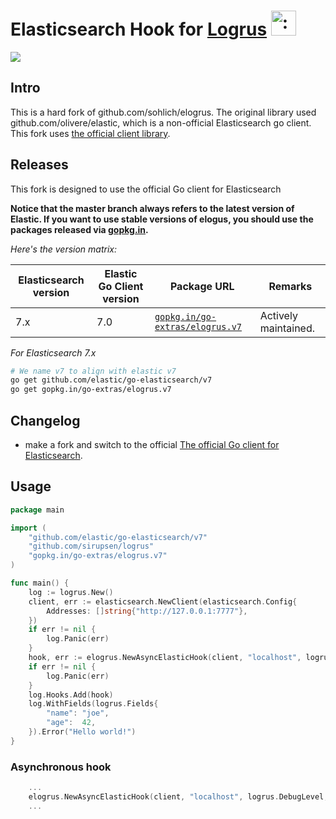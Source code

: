 # Elasticsearch Hook for [Logrus](https://github.com/sirupsen/logrus) <img src="http://i.imgur.com/hTeVwmJ.png" width="40" height="40" alt=":walrus:" class="emoji" title=":walrus:"/>
<img src="https://travis-ci.org/go-extras/elogrus.svg?branch=master" />

## Intro

This is a hard fork of github.com/sohlich/elogrus. The original library used github.com/olivere/elastic, which is a non-official Elasticsearch go client. This fork uses [the official client library](github.com/elastic/go-elasticsearch).

## Releases
This fork is designed to use the official Go client for Elasticsearch

**Notice that the master branch always refers to the latest version of Elastic. If you want to use stable versions of elogus, you should use the packages released via [gopkg.in](https://gopkg.in).**

*Here's the version matrix:*

Elasticsearch version | Elastic Go Client version  | Package URL                                                          | Remarks |
----------------------|----------------------------|----------------------------------------------------------------------|---------|
7.x                   | 7.0                        | [`gopkg.in/go-extras/elogrus.v7`](http://gopkg.in/sohlich/elogrus.v7)| Actively maintained.

*For Elasticsearch 7.x*
```bash
# We name v7 to align with elastic v7
go get github.com/elastic/go-elasticsearch/v7
go get gopkg.in/go-extras/elogrus.v7
```

## Changelog
- make a fork and switch to the official [The official Go client for Elasticsearch](https://github.com/elastic/go-elasticsearch).

## Usage

```go
package main

import (
	"github.com/elastic/go-elasticsearch/v7"
	"github.com/sirupsen/logrus"
	"gopkg.in/go-extras/elogrus.v7"
)

func main() {
	log := logrus.New()
	client, err := elasticsearch.NewClient(elasticsearch.Config{
		Addresses: []string{"http://127.0.0.1:7777"},
	})
	if err != nil {
		log.Panic(err)
	}
	hook, err := elogrus.NewAsyncElasticHook(client, "localhost", logrus.DebugLevel, "mylog")
	if err != nil {
		log.Panic(err)
	}
	log.Hooks.Add(hook)
	log.WithFields(logrus.Fields{
		"name": "joe",
		"age":  42,
	}).Error("Hello world!")
}
```

### Asynchronous hook

```go
	...
	elogrus.NewAsyncElasticHook(client, "localhost", logrus.DebugLevel, "mylog")
	...
```
